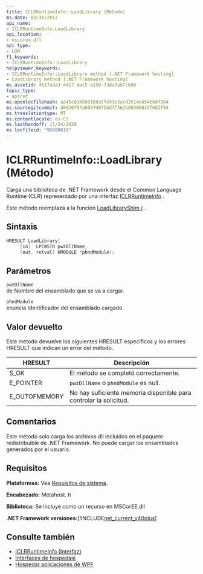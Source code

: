 ```yaml
---
title: ICLRRuntimeInfo::LoadLibrary (Método)
ms.date: 03/30/2017
api_name:
- ICLRRuntimeInfo.LoadLibrary
api_location:
- mscoree.dll
api_type:
- COM
f1_keywords:
- ICLRRuntimeInfo::LoadLibrary
helpviewer_keywords:
- ICLRRuntimeInfo::LoadLibrary method [.NET Framework hosting]
- LoadLibrary method [.NET Framework hosting]
ms.assetid: 4517ada3-4417-4ac5-a150-73da7a87c686
topic_type:
- apiref
ms.openlocfilehash: aa45c814568188a5fe93e3acd2514cb54bb0f984
ms.sourcegitcommit: d8020797a6657d0fbbdff362b80300815f682f94
ms.translationtype: MT
ms.contentlocale: es-ES
ms.lasthandoff: 11/24/2020
ms.locfileid: "95688619"
---
```

# <a name="iclrruntimeinfoloadlibrary-method"></a>ICLRRuntimeInfo::LoadLibrary (Método)

Carga una biblioteca de .NET Framework desde el Common Language Runtime (CLR) representado por una interfaz [ICLRRuntimeInfo](iclrruntimeinfo-interface.md) .  
  
 Este método reemplaza a la función [LoadLibraryShim (](loadlibraryshim-function.md) .  
  
## <a name="syntax"></a>Sintaxis  
  
```cpp  
HRESULT LoadLibrary(  
     [in]  LPCWSTR pwzDllName,  
     [out, retval] HMODULE *phndModule);  
```  
  
## <a name="parameters"></a>Parámetros  

 `pwzDllName`  
 de Nombre del ensamblado que se va a cargar.  
  
 `phndModule`  
 enuncia Identificador del ensamblado cargado.  
  
## <a name="return-value"></a>Valor devuelto  

 Este método devuelve los siguientes HRESULT específicos y los errores HRESULT que indican un error del método.  
  
|HRESULT|Descripción|  
|-------------|-----------------|  
|S_OK|El método se completó correctamente.|  
|E_POINTER|`pwzDllName` o `phndModule` es null.|  
|E_OUTOFMEMORY|No hay suficiente memoria disponible para controlar la solicitud.|  
  
## <a name="remarks"></a>Comentarios  

 Este método solo carga los archivos dll incluidos en el paquete redistribuible de .NET Framework. No puede cargar los ensamblados generados por el usuario.  
  
## <a name="requirements"></a>Requisitos  

 **Plataformas:** Vea [Requisitos de sistema](../../get-started/system-requirements.md).  
  
 **Encabezado:** Metahost. h  
  
 **Biblioteca:** Se incluye como un recurso en MSCorEE.dll  
  
 **.NET Framework versiones:**[!INCLUDE[net_current_v40plus](../../../../includes/net-current-v40plus-md.md)]  
  
## <a name="see-also"></a>Consulte también

- [ICLRRuntimeInfo (Interfaz)](iclrruntimeinfo-interface.md)
- [Interfaces de hospedaje](hosting-interfaces.md)
- [Hospedar aplicaciones de WPF](index.md)
